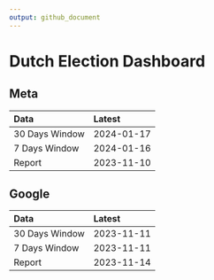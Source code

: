 ```yaml
---
output: github_document
---
```


# Dutch Election Dashboard



## Meta


|Data           |Latest     |
|:--------------|:----------|
|30 Days Window |2024-01-17 |
|7 Days Window  |2024-01-16 |
|Report         |2023-11-10 |

## Google


|Data           |Latest     |
|:--------------|:----------|
|30 Days Window |2023-11-11 |
|7 Days Window  |2023-11-11 |
|Report         |2023-11-14 |
